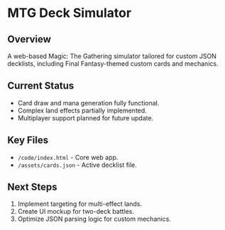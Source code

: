 # MTG Deck Simulator

## Overview
A web-based Magic: The Gathering simulator tailored for custom JSON decklists,
including Final Fantasy-themed custom cards and mechanics.

## Current Status
- Card draw and mana generation fully functional.
- Complex land effects partially implemented.
- Multiplayer support planned for future update.

## Key Files
- `/code/index.html` - Core web app.
- `/assets/cards.json` - Active decklist file.

## Next Steps
1. Implement targeting for multi-effect lands.
2. Create UI mockup for two-deck battles.
3. Optimize JSON parsing logic for custom mechanics.
